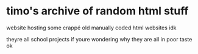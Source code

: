 # timo's archive of random html stuff
website hosting some crappé old manually coded html websites idk

theyre all school projects if youre wondering why they are all in poor taste ok
